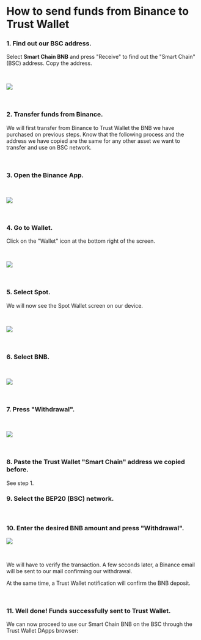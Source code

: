 # How to send funds from Binance to Trust Wallet

### 1. Find out our BSC address. <a id="1-averiguar-tu-direccion-de-bsc"></a>

Select **Smart Chain BNB** and press "Receive" to find out the "Smart Chain" \(BSC\) address. Copy the address.  


​

![](https://user-images.githubusercontent.com/79335891/108876360-6d403700-75fe-11eb-939b-80df41248836.png)

​

### 2. Transfer funds from Binance. <a id="2-depositar-activos-desde-binance"></a>

We will first transfer from Binance to Trust Wallet the BNB we have purchased on previous steps. Know that the following process and the address we have copied are the same for any other asset we want to transfer and use on BSC network.

​

### 3. Open the Binance App. <a id="3-abrir-la-aplicacion-binance"></a>

​

![](https://gblobscdn.gitbook.com/assets%2F-MTqcMNejtSwviEPBQE6%2F-MUiTjDhcQAs2toI8fNe%2F-MUiVN_muAHlJKkRwqhs%2FScreenshot_20210224-221417.jpg?alt=media&token=cea93565-f942-422c-9f0b-ad683484bff8)

​

### 4. Go to Wallet. <a id="4-accede-a-la-billetera"></a>

Click on the "Wallet" icon at the bottom right of the screen.

​

![](../../../../.gitbook/assets/1615028657935%20%282%29%20%282%29%20%282%29%20%282%29.jpg)

​

### 5. Select Spot. <a id="5-selecciona-spot"></a>

We will now see the Spot Wallet screen on our device.

​

![](../../../../.gitbook/assets/1615033140220.jpg)

​

### 6. Select BNB. <a id="6-selecciona-el-token-bnb"></a>

​

![](../../../../.gitbook/assets/1615033140213.jpg)

​

### 7. Press "Withdrawal". <a id="7-selecciona-retirar"></a>

​

![](../../../../.gitbook/assets/1615033140205.jpg)

​

### 8. Paste the Trust Wallet "Smart Chain" address we copied before. <a id="8-pegar-la-direccion-copiada-de-trust-wallet-en-la-direccion-a-la-que-enviar-los-bnb"></a>

​See step 1.

### 9. Select the BEP20 \(BSC\) network. <a id="9-seleccionar-la-red-binance-smart-chain-bnb-bep20-bsc"></a>

​

### 10. Enter the desired BNB amount and press "Withdrawal". <a id="10-introducir-el-numero-de-bnb-a-enviar-a-la-billetera-y-pulsar-retirar"></a>

![](../../../../.gitbook/assets/1615033140194.jpg)

​

We will have to verify the transaction. A few seconds later, a Binance email will be sent to our mail confirming our withdrawal.

At the same time, a Trust Wallet notification will confirm the BNB deposit.

​

### 11. Well done! Funds successfully sent to Trust Wallet. <a id="4-buen-trabajo-has-terminado-de-enviar-tus-criptomonedas-ya-puedes-usar-tus-bnb-en-trustwallet"></a>

We can now proceed to use our Smart Chain BNB on the BSC through the Trust Wallet DApps browser:





